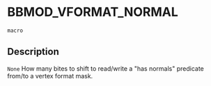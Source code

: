 # BBMOD_VFORMAT_NORMAL
`macro`
## Description
`None` How many bites to shift to read/write a "has normals" predicate
 from/to a vertex format mask.